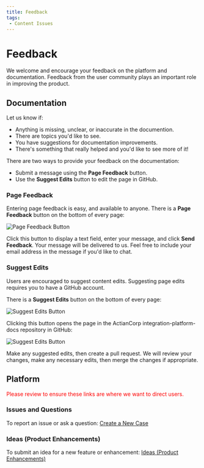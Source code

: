 ```yaml
---
title: Feedback
tags:
 - Content Issues
---
```


# Feedback

We welcome and encourage your feedback on the platform and documentation. Feedback from the user community plays an important role in improving the product.

## Documentation

Let us know if:

* Anything is missing, unclear, or inaccurate in the documention. 
* There are topics you'd like to see.
* You have suggestions for documentation improvements.
* There's something that really helped and you'd like to see more of it!

There are two ways to provide your feedback on the documentation: 

* Submit a message using the **Page Feedback** button.
* Use the **Suggest Edits** button to edit the page in GitHub.

### Page Feedback

Entering page feedback is easy, and available to anyone. There is a **Page Feedback** button on the bottom of every page:

  ![Page Feedback Button](/img/Feedback-Button.png)

Click this button to display a text field, enter your message, and click **Send Feedback**. Your message will be delivered to us. Feel free to include your email address in the message if you'd like to chat.

### Suggest Edits

Users are encouraged to suggest content edits. Suggesting page edits requires you to have a GitHub account. 

There is a **Suggest Edits** button on the bottom of every page:

  ![Suggest Edits Button](/img/Suggest-Edits-Button.png)

Clicking this button opens the page in the ActianCorp integration-platform-docs repository in GitHub:

  ![Suggest Edits Button](/img/GitHub-Repo.png)

Make any suggested edits, then create a pull request. We will review your changes, make any necessary edits, then merge the changes if appropriate.

## Platform

<font color="red">
Please review to ensure these links are where we want to direct users.
</font>

###  Issues and Questions

To report an issue or ask a question: [Create a New Case](https://communities.actian.com/s/create-new-case)


### Ideas (Product Enhancements)

To submit an idea for a new feature or enhancement: [Ideas (Product Enhancements)](https://communities.actian.com/s/bridea/acideasULT__brIdea__c/Recent)
